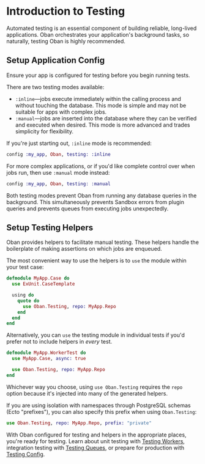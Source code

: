 # Introduction to Testing

Automated testing is an essential component of building reliable, long-lived
applications. Oban orchestrates your application's background tasks, so naturally,
testing Oban is highly recommended.

## Setup Application Config

Ensure your app is configured for testing before you begin running tests.

There are two testing modes available:

* `:inline`—jobs execute immediately within the calling process and without
  touching the database. This mode is simple and may not be suitable for apps
  with complex jobs.
* `:manual`—jobs are inserted into the database where they can be verified and
  executed when desired. This mode is more advanced and trades simplicity for
  flexibility.

If you're just starting out, `:inline` mode is recommended:

```elixir
config :my_app, Oban, testing: :inline
```

For more complex applications, or if you'd like complete control over when jobs
run, then use `:manual` mode instead:

```elixir
config :my_app, Oban, testing: :manual
```

Both testing modes prevent Oban from running any database queries in the
background. This simultaneously prevents Sandbox errors from plugin queries and
prevents queues from executing jobs unexpectedly.

## Setup Testing Helpers

Oban provides helpers to facilitate manual testing. These helpers handle the
boilerplate of making assertions on which jobs are enqueued.

The most convenient way to use the helpers is to `use` the module within your
test case:

```elixir
defmodule MyApp.Case do
  use ExUnit.CaseTemplate

  using do
    quote do
      use Oban.Testing, repo: MyApp.Repo
    end
  end
end
```

Alternatively, you can `use` the testing module in individual tests if you'd
prefer not to include helpers in _every_ test.

```elixir
defmodule MyApp.WorkerTest do
  use MyApp.Case, async: true

  use Oban.Testing, repo: MyApp.Repo
end
```

Whichever way you choose, using `use Oban.Testing` requires the `repo` option because
 it's injected into many of the generated helpers.

If you are using isolation with namespaces through PostgreSQL schemas (Ecto
"prefixes"), you can also specify this prefix when using `Oban.Testing`:

```elixir
use Oban.Testing, repo: MyApp.Repo, prefix: "private"
```

With Oban configured for testing and helpers in the appropriate places, you're
ready for testing. Learn about unit testing with [Testing Workers][tw],
integration testing with [Testing Queues][tq], or prepare for production with
[Testing Config][tc].

[tw]: testing_workers.html
[tq]: testing_queues.html
[tc]: testing_config.html
